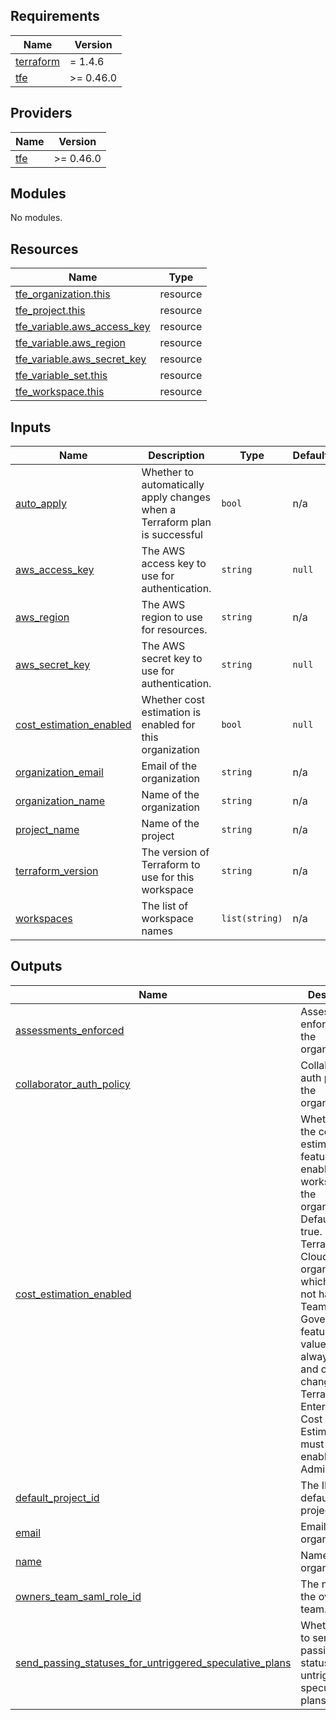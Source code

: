 <!-- BEGINNING OF PRE-COMMIT-TERRAFORM DOCS HOOK -->
## Requirements

| Name | Version |
|------|---------|
| <a name="requirement_terraform"></a> [terraform](#requirement\_terraform) | = 1.4.6 |
| <a name="requirement_tfe"></a> [tfe](#requirement\_tfe) | >= 0.46.0 |

## Providers

| Name | Version |
|------|---------|
| <a name="provider_tfe"></a> [tfe](#provider\_tfe) | >= 0.46.0 |

## Modules

No modules.

## Resources

| Name | Type |
|------|------|
| [tfe_organization.this](https://registry.terraform.io/providers/hashicorp/tfe/latest/docs/resources/organization) | resource |
| [tfe_project.this](https://registry.terraform.io/providers/hashicorp/tfe/latest/docs/resources/project) | resource |
| [tfe_variable.aws_access_key](https://registry.terraform.io/providers/hashicorp/tfe/latest/docs/resources/variable) | resource |
| [tfe_variable.aws_region](https://registry.terraform.io/providers/hashicorp/tfe/latest/docs/resources/variable) | resource |
| [tfe_variable.aws_secret_key](https://registry.terraform.io/providers/hashicorp/tfe/latest/docs/resources/variable) | resource |
| [tfe_variable_set.this](https://registry.terraform.io/providers/hashicorp/tfe/latest/docs/resources/variable_set) | resource |
| [tfe_workspace.this](https://registry.terraform.io/providers/hashicorp/tfe/latest/docs/resources/workspace) | resource |

## Inputs

| Name | Description | Type | Default | Required |
|------|-------------|------|---------|:--------:|
| <a name="input_auto_apply"></a> [auto\_apply](#input\_auto\_apply) | Whether to automatically apply changes when a Terraform plan is successful | `bool` | n/a | yes |
| <a name="input_aws_access_key"></a> [aws\_access\_key](#input\_aws\_access\_key) | The AWS access key to use for authentication. | `string` | `null` | no |
| <a name="input_aws_region"></a> [aws\_region](#input\_aws\_region) | The AWS region to use for resources. | `string` | n/a | yes |
| <a name="input_aws_secret_key"></a> [aws\_secret\_key](#input\_aws\_secret\_key) | The AWS secret key to use for authentication. | `string` | `null` | no |
| <a name="input_cost_estimation_enabled"></a> [cost\_estimation\_enabled](#input\_cost\_estimation\_enabled) | Whether cost estimation is enabled for this organization | `bool` | `null` | no |
| <a name="input_organization_email"></a> [organization\_email](#input\_organization\_email) | Email of the organization | `string` | n/a | yes |
| <a name="input_organization_name"></a> [organization\_name](#input\_organization\_name) | Name of the organization | `string` | n/a | yes |
| <a name="input_project_name"></a> [project\_name](#input\_project\_name) | Name of the project | `string` | n/a | yes |
| <a name="input_terraform_version"></a> [terraform\_version](#input\_terraform\_version) | The version of Terraform to use for this workspace | `string` | n/a | yes |
| <a name="input_workspaces"></a> [workspaces](#input\_workspaces) | The list of workspace names | `list(string)` | n/a | yes |

## Outputs

| Name | Description |
|------|-------------|
| <a name="output_assessments_enforced"></a> [assessments\_enforced](#output\_assessments\_enforced) | Assessments enforced of the organization |
| <a name="output_collaborator_auth_policy"></a> [collaborator\_auth\_policy](#output\_collaborator\_auth\_policy) | Collaborator auth policy of the organization |
| <a name="output_cost_estimation_enabled"></a> [cost\_estimation\_enabled](#output\_cost\_estimation\_enabled) | Whether or not the cost estimation feature is enabled for all workspaces in the organization. Defaults to true. In a Terraform Cloud organization which does not have Teams & Governance features, this value is always false and cannot be changed. In Terraform Enterprise, Cost Estimation must also be enabled in Site Administration. |
| <a name="output_default_project_id"></a> [default\_project\_id](#output\_default\_project\_id) | The ID of the default project. |
| <a name="output_email"></a> [email](#output\_email) | Email of the organization |
| <a name="output_name"></a> [name](#output\_name) | Name of the organization |
| <a name="output_owners_team_saml_role_id"></a> [owners\_team\_saml\_role\_id](#output\_owners\_team\_saml\_role\_id) | The name of the owners team. |
| <a name="output_send_passing_statuses_for_untriggered_speculative_plans"></a> [send\_passing\_statuses\_for\_untriggered\_speculative\_plans](#output\_send\_passing\_statuses\_for\_untriggered\_speculative\_plans) | Whether or not to send passing statuses for untriggered speculative plans. |
<!-- END OF PRE-COMMIT-TERRAFORM DOCS HOOK -->
